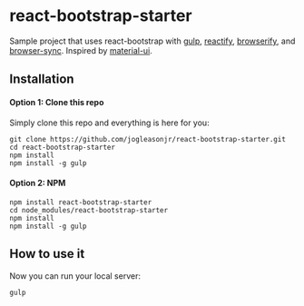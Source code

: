 # react-bootstrap-starter
Sample project that uses react-bootstrap with [gulp](https://github.com/gulpjs/gulp), [reactify](https://github.com/andreypopp/reactify), [browserify](https://github.com/substack/node-browserify), and [browser-sync](https://github.com/BrowserSync/browser-sync). Inspired by [material-ui](https://github.com/callemall/material-ui).

## Installation

#### Option 1: Clone this repo

Simply clone this repo and everything is here for you:

```
git clone https://github.com/jogleasonjr/react-bootstrap-starter.git
cd react-bootstrap-starter
npm install
npm install -g gulp
```

#### Option 2: NPM

```
npm install react-bootstrap-starter
cd node_modules/react-bootstrap-starter
npm install
npm install -g gulp
```

## How to use it

Now you can run your local server:
```
gulp
```
